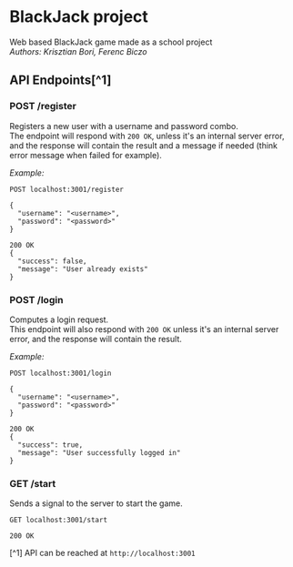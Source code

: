 # BlackJack project

Web based BlackJack game made as a school project<br>
*Authors: Krisztian Bori, Ferenc Biczo*

## API Endpoints[^1]
### POST /register

Registers a new user with a username and password combo.<br>
The endpoint will respond with `200 OK`, unless it's an internal server error, and the response will contain the result and a message if needed (think error message when failed for example).<br>

*Example:*
```http-request
POST localhost:3001/register

{
  "username": "<username>",
  "password": "<password>"
}

200 OK
{
  "success": false,
  "message": "User already exists"
}
```

### POST /login

Computes a login request.<br>
This endpoint will also respond with `200 OK` unless it's an internal server error, and the response will contain the result.<br>

*Example:*
```http-request
POST localhost:3001/login

{
  "username": "<username>",
  "password": "<password>"
}

200 OK
{
  "success": true,
  "message": "User successfully logged in"
}
```

### GET /start

Sends a signal to the server to start the game.

```http-request
GET localhost:3001/start

200 OK
```

[^1] API can be reached at `http://localhost:3001`
